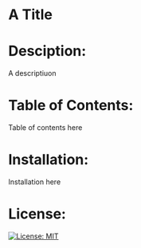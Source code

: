 # A Title
# Desciption: 
  A descriptiuon
# Table of Contents: 
  Table of contents here
# Installation: 
  Installation here
# License: 
  [![License: MIT](https://img.shields.io/badge/License-MIT-yellow.svg)](https://opensource.org/licenses/MIT)
